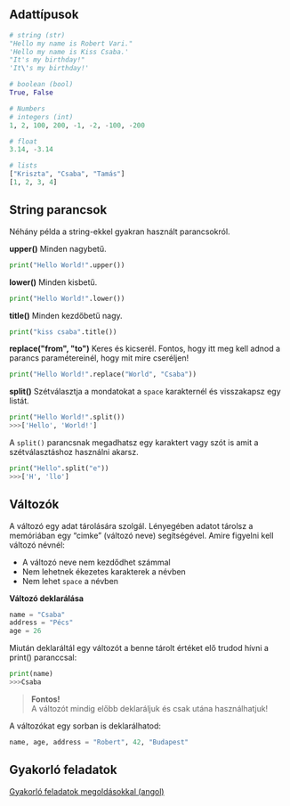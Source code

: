 ## Adattípusok
```python
# string (str)
"Hello my name is Robert Vari."
'Hello my name is Kiss Csaba.'
"It's my birthday!"
'It\'s my birthday!'

# boolean (bool)
True, False

# Numbers
# integers (int)
1, 2, 100, 200, -1, -2, -100, -200

# float
3.14, -3.14

# lists
["Kriszta", "Csaba", "Tamás"]
[1, 2, 3, 4]
```

## String parancsok
Néhány példa a string-ekkel gyakran használt parancsokról.

**upper()** Minden nagybetű.
```python 
print("Hello World!".upper())
```

**lower()** Minden kisbetű.
```python 
print("Hello World!".lower())
```

**title()** Minden kezdőbetű nagy.
```python
print("kiss csaba".title())
```

**replace("from", "to")** Keres és kicserél. Fontos, hogy itt meg kell adnod a parancs paramétereinél, hogy mit mire cseréljen!
```python
print("Hello World!".replace("World", "Csaba"))
```

**split()** Szétválasztja a mondatokat a ```space``` karakternél és visszakapsz egy listát.
```python
print("Hello World!".split())
>>>['Hello', 'World!']
```
A ```split()``` parancsnak megadhatsz egy karaktert vagy szót is amit a szétválasztáshoz használni akarsz. 
```python
print("Hello".split("e"))
>>>['H', 'llo']
```

## Változók
A változó egy adat tárolására szolgál. Lényegében adatot tárolsz a memóriában egy “cimke” (változó neve) segítségével. Amire figyelni kell változó névnél:
- A változó neve nem kezdődhet számmal
- Nem lehetnek ékezetes karakterek a névben
- Nem lehet ```space``` a névben

**Változó deklarálása**
```python
name = "Csaba"
address = "Pécs"
age = 26
```

Miután deklaráltál egy változót a benne tárolt értéket elő trudod hívni a print() paranccsal:
```python
print(name)
>>>Csaba
```
>**Fontos!**  
A változót mindig előbb deklaráljuk és csak utána használhatjuk!

A változókat egy sorban is deklarálhatod: 
```python
name, age, address = "Robert", 42, "Budapest"
```

## Gyakorló feladatok
[Gyakorló feladatok megoldásokkal (angol)](https://www.w3schools.com/python/exercise.asp?filename=exercise_syntax1)